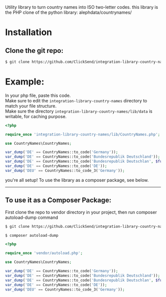 Utility library to turn country names into ISO two-letter codes.
this library is the PHP clone of the python library: alephdata/countrynames/

# Installation 

## Clone the git repo:
```bash 
$ git clone https://github.com/ClickSend/integration-library-country-names.git
```
# Example:

In your php file, paste this code. <br/>
Make sure to edit the `integration-library-country-names` directory to  match your file structure.<br/>
Make sure the directory `integration-library-country-names/lib/data` is writable, for caching purpose.
```php
<?php 

require_once 'integration-library-country-names/lib/CountryNames.php';

use CountryNames\CountryNames;

var_dump('DE' == CountryNames::to_code('Germany'));
var_dump('DE' == CountryNames::to_code('Bundesrepublik Deutschland'));
var_dump('DE' == CountryNames::to_code('Bundesrepublik Deutschlan', $fuzzy=true));
var_dump('DE' == CountryNames::to_code('DE'));
var_dump('DEU' == CountryNames::to_code_3('Germany'));

```


you're all setup!
To use the library as a composer package, see below.
<hr/>


## To use it as a Composer Package:
First clone the repo to vendor directory in your project, then run composer autoload-dump command
```bash 
$ git clone https://github.com/ClickSend/integration-library-country-names.git   your-project-path/vendor/integration-library-country-names
```
```bash
$ composer autoload-dump
```

```php
<?php 

require_once 'vendor/autoload.php';

use CountryNames\CountryNames;

var_dump('DE' == CountryNames::to_code('Germany'));
var_dump('DE' == CountryNames::to_code('Bundesrepublik Deutschland'));
var_dump('DE' == CountryNames::to_code('Bundesrepublik Deutschlan', $fuzzy=true));
var_dump('DE' == CountryNames::to_code('DE'));
var_dump('DEU' == CountryNames::to_code_3('Germany'));

```
